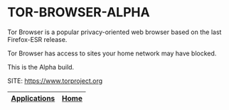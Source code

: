 # TOR-BROWSER-ALPHA

 Tor Browser is a popular privacy-oriented web browser based on the last Firefox-ESR release.
 
 Tor Browser has access to sites your home network may have blocked.
 
 This is the Alpha build.
 
 SITE: https://www.torproject.org

 | [Applications](https://portable-linux-apps.github.io/apps.html) | [Home](https://portable-linux-apps.github.io)
 | --- | --- |
